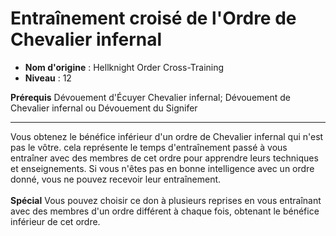 # Entraînement croisé de l'Ordre de Chevalier infernal

 * **Nom d'origine** : Hellknight Order Cross-Training
 * **Niveau** : 12


<p><span><strong>Prérequis</strong> Dévouement d'Écuyer Chevalier infernal; Dévouement de Chevalier infernal ou Dévouement du Signifer<br></span></p>
<hr>
<p>Vous obtenez le bénéfice inférieur d'un ordre de Chevalier infernal qui n'est pas le vôtre. cela représente le temps d'entraînement passé à vous entraîner avec des membres de cet ordre pour apprendre leurs techniques et enseignements. Si vous n'êtes pas en bonne intelligence avec un ordre donné, vous ne pouvez recevoir leur entraînement.<br><br><strong>Spécial</strong> Vous pouvez choisir ce don à plusieurs reprises en vous entraînant avec des membres d'un ordre différent à chaque fois, obtenant le bénéfice inférieur de cet ordre.</p>